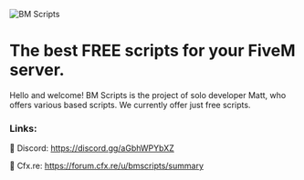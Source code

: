 ![BM Scripts](https://github.com/bmscripts/bmscripts/blob/main/BMScripts%20Banner.png)

# The best FREE scripts for your FiveM server.

Hello and welcome! BM Scripts is the project of solo developer Matt, who offers various based scripts. We currently offer just free scripts.

### Links:

🔗 Discord: https://discord.gg/aGbhWPYbXZ

🛒 Cfx.re: https://forum.cfx.re/u/bmscripts/summary
